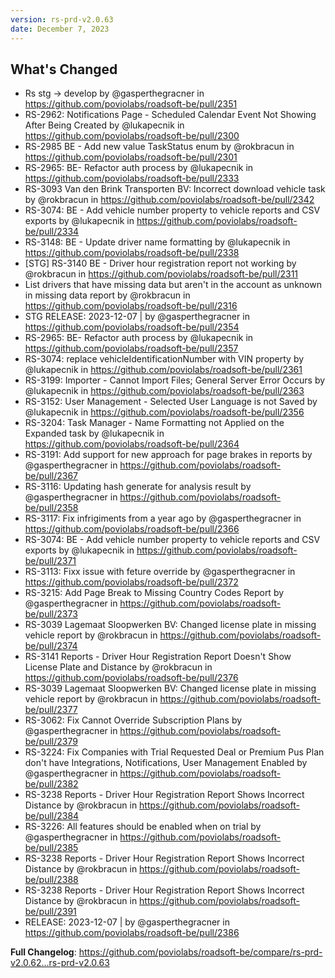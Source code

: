 ```yaml
---
version: rs-prd-v2.0.63
date: December 7, 2023
---
```


## What's Changed
* Rs stg -> develop by @gasperthegracner in https://github.com/poviolabs/roadsoft-be/pull/2351
* RS-2962: Notifications Page - Scheduled Calendar Event Not Showing After Being Created by @lukapecnik in https://github.com/poviolabs/roadsoft-be/pull/2300
* RS-2985 BE - Add new value TaskStatus enum by @rokbracun in https://github.com/poviolabs/roadsoft-be/pull/2301
* RS-2965: BE- Refactor auth process by @lukapecnik in https://github.com/poviolabs/roadsoft-be/pull/2333
* RS-3093 Van den Brink Transporten BV: Incorrect download vehicle task by @rokbracun in https://github.com/poviolabs/roadsoft-be/pull/2342
* RS-3074: BE - Add vehicle number property to vehicle reports and CSV exports by @lukapecnik in https://github.com/poviolabs/roadsoft-be/pull/2334
* RS-3148: BE - Update driver name formatting by @lukapecnik in https://github.com/poviolabs/roadsoft-be/pull/2338
* [STG] RS-3140 BE - Driver hour registration report not working by @rokbracun in https://github.com/poviolabs/roadsoft-be/pull/2311
* List drivers that have missing data but aren't in the account as unknown in missing data report by @rokbracun in https://github.com/poviolabs/roadsoft-be/pull/2316
* STG RELEASE: 2023-12-07 | by @gasperthegracner in https://github.com/poviolabs/roadsoft-be/pull/2354
* RS-2965: BE- Refactor auth process by @lukapecnik in https://github.com/poviolabs/roadsoft-be/pull/2357
* RS-3074: replace vehicleIdentificationNumber with VIN property by @lukapecnik in https://github.com/poviolabs/roadsoft-be/pull/2361
* RS-3199: Importer - Cannot Import Files; General Server Error Occurs by @lukapecnik in https://github.com/poviolabs/roadsoft-be/pull/2363
* RS-3152: User Management - Selected User Language is not Saved by @lukapecnik in https://github.com/poviolabs/roadsoft-be/pull/2356
* RS-3204: Task Manager - Name Formatting not Applied on the Expanded task by @lukapecnik in https://github.com/poviolabs/roadsoft-be/pull/2364
* RS-3191: Add support for new approach for page brakes in reports by @gasperthegracner in https://github.com/poviolabs/roadsoft-be/pull/2367
* RS-3116: Updating hash generate for analysis result by @gasperthegracner in https://github.com/poviolabs/roadsoft-be/pull/2358
* RS-3117: Fix infrigiments from a year ago by @gasperthegracner in https://github.com/poviolabs/roadsoft-be/pull/2366
* RS-3074: BE - Add vehicle number property to vehicle reports and CSV exports by @lukapecnik in https://github.com/poviolabs/roadsoft-be/pull/2371
* RS-3113: Fixx issue with feture override by @gasperthegracner in https://github.com/poviolabs/roadsoft-be/pull/2372
* RS-3215: Add Page Break to Missing Country Codes Report by @gasperthegracner in https://github.com/poviolabs/roadsoft-be/pull/2373
* RS-3039 Lagemaat Sloopwerken BV: Changed license plate in missing vehicle report by @rokbracun in https://github.com/poviolabs/roadsoft-be/pull/2374
* RS-3141 Reports - Driver Hour Registration Report Doesn't Show License Plate and Distance by @rokbracun in https://github.com/poviolabs/roadsoft-be/pull/2376
* RS-3039 Lagemaat Sloopwerken BV: Changed license plate in missing vehicle report by @rokbracun in https://github.com/poviolabs/roadsoft-be/pull/2377
* RS-3062: Fix Cannot Override Subscription Plans by @gasperthegracner in https://github.com/poviolabs/roadsoft-be/pull/2379
* RS-3224: Fix Companies with Trial Requested Deal or Premium Pus Plan don't have Integrations, Notifications, User Management Enabled by @gasperthegracner in https://github.com/poviolabs/roadsoft-be/pull/2382
* RS-3238 Reports - Driver Hour Registration Report Shows Incorrect Distance by @rokbracun in https://github.com/poviolabs/roadsoft-be/pull/2384
* RS-3226: All features should be enabled when on trial by @gasperthegracner in https://github.com/poviolabs/roadsoft-be/pull/2385
* RS-3238 Reports - Driver Hour Registration Report Shows Incorrect Distance by @rokbracun in https://github.com/poviolabs/roadsoft-be/pull/2388
* RS-3238 Reports - Driver Hour Registration Report Shows Incorrect Distance by @rokbracun in https://github.com/poviolabs/roadsoft-be/pull/2391
* RELEASE: 2023-12-07 | by @gasperthegracner in https://github.com/poviolabs/roadsoft-be/pull/2386


**Full Changelog**: https://github.com/poviolabs/roadsoft-be/compare/rs-prd-v2.0.62...rs-prd-v2.0.63